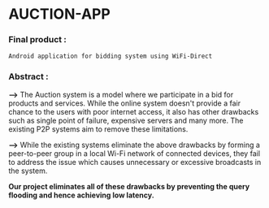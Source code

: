 # AUCTION-APP

### Final product :
    Android application for bidding system using WiFi-Direct
    
### Abstract :
   **-->** The Auction system is a model where we participate in a bid for products and services. 
            While the online system doesn't provide a fair chance to the users with poor internet access, 
            it also has other drawbacks such as single point of failure, expensive servers and many more.
            The existing P2P systems aim to remove these limitations.
    
   **-->** While the existing systems eliminate the above drawbacks by forming a peer-to-peer group in a local Wi-Fi network of 
           connected devices, they fail to address the issue which causes unnecessary or excessive broadcasts in the system. 
  
   **Our project eliminates all of these drawbacks by preventing the query flooding and hence achieving low latency.**
